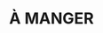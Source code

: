 ---
title: À MANGER
icon: fluent-emoji-high-contrast:fork-and-knife-with-plate
categories:
    -   title: Les Salades
        items:
        -   title: L'exotique
            description: Melon, ananas, tomme, jambon cru, salade, tomates, oignons
            price: 17.5
        -   title: La fromagère
            description: Chèvre chaud, tomme, emmental, salade, tomates, oignons
            price: 16
        -   title: La tomate mo'
            description: avec son pesto maison
            price: 14
    -   title: Les Tartines
        items:
        -   title: La Parme
            description: Jambon cru, mozzarella, tomates, pesto maison
            price: 16
        -   title: La Salmon
            description: Saumon, avocat, cream cheese maison
            price: 14.5
    -   title: Les Sandwichs
        subtitle: Accompagné de pommes de terre
        items:
        -   title: Le club sandwich
            description: Pain de mie, poulet, poivrons, Cream cheese, salade, tomates
            price: 13
        -   title: Le croque-monsieur
            description: Pain de mie, jambon, cheddar
            price: 12
        -   title: Le croque au thon
            description: Pain de mie, mayonnaise préparée aux câpres, thon émietté, oignons frits, tomates
            price: 13.5
    -   title: Paninis
        subtitle: À partir de 15 h - Sur place ou à emporter
        items:
        -   title: Tomates, mozzarella
            price: 5.5
        -   title: Jambon, mozzarella
            price: 5.5
        -   title: 3 fromages
            description: Mozzarella, cheddar, chèvre
            price: 6.5
        -   title: Nutella
            price: 5
    -   title: Les Plats
        items:
        -   title: Le tartare à préparer
            description: Viande hachée du boucher, oignons, cornichons, câpres, persil, jaune d'œuf, accompagnement pommes de terre
            price: 18.5
        -   title: Le tartare de thon
            description: Thon rouge, sésame, vinaigre balsamique, citron, ciboulette, mimolette, pommes golden. Duo de poivrons en brunoise, toasts grillés, accompagnement salade
            price: 19
        -   title: Les lasagnes faites maison
            description: Haché de bœuf bio, sauce tomate maison, béchamel maison, gruyère, lasagnes fraîches
            price: 15
---